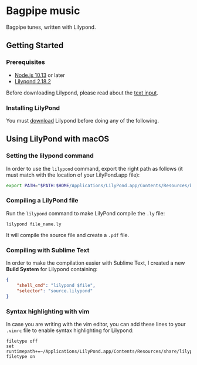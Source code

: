 # Bagpipe music

Bagpipe tunes, written with Lilypond.

## Getting Started

### Prerequisites

- [Node.js 10.13](https://nodejs.org/) or later
- [Lilypond 2.18.2](https://lilypond.org/)

Before downloading Lilypond, please read about the [text input](http://lilypond.org/text-input.html).

### Installing LilyPond

You must [download](http://lilypond.org/download.html) Lilypond before doing any of the following.

## Using LilyPond with macOS

### Setting the lilypond command

In order to use the `lilypond` command, export the right path as follows  (it must match with the location of your LilyPond.app file):

```bash
export PATH="$PATH:$HOME/Applications/LilyPond.app/Contents/Resources/bin"
```

### Compiling a LilyPond file

Run the `lilypond` command to make LilyPond compile the `.ly` file:

```
lilypond file_name.ly
```

It will compile the source file and create a `.pdf` file.

### Compiling with Sublime Text

In order to make the compilation easier with Sublime Text, I created a new **Build System** for Lilypond containing:

```json
{
    "shell_cmd": "lilypond $file",
    "selector": "source.lilypond"
}
```

### Syntax highlighting with vim

In case you are writing with the vim editor, you can add these lines to your `.vimrc` file to enable syntax highlighting for Lilypond:

```vim
filetype off
set runtimepath+=~/Applications/LilyPond.app/Contents/Resources/share/lilypond/current/vim
filetype on
```
